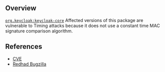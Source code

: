 ## Overview
[`org.keycloak:keycloak-core`](http://search.maven.org/#search%7Cga%7C1%7Ca%3A%22keycloak-core%22)
Affected versions of this package are vulnerable to Timing attacks because it does not use a constant time MAC signature comparison algorithm.

## References
- [CVE](https://web.nvd.nist.gov/view/vuln/detail?vulnId=CVE-2017-2585)
- [Redhad Bugzilla](https://access.redhat.com/security/cve/cve-2017-2585)
